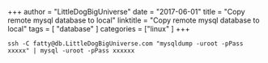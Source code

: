 +++
author = "LittleDogBigUniverse"
date = "2017-06-01"
title = "Copy remote mysql database to local"
linktitle = "Copy remote mysql database to local"
tags = [ "database" ]
categories = ["linux" ]
+++

```less
ssh -C fatty@db.LittleDogBigUniverse.com "mysqldump -uroot -pPass xxxxx" | mysql -uroot -pPass xxxxxx
```

